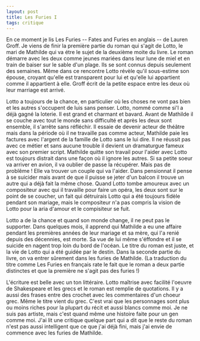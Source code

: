 ```yaml
---
layout: post
title: Les Furies I
tags: critique
---
```


En ce moment je lis Les Furies -- Fates and Furies en anglais -- de Lauren 
Groff. Je viens de finir la première partie du roman qui s'agit de Lotto,
le mari de Mathilde qui va étre le sujet de la deuxième moite du livre.
Le roman démarre avec les deux comme jeunes mariées dans leur lune de miel
et en train de baiser sur le sable d'un plage. Ils se sont connus depuis
seulement des semaines. Même dans ce rencontre Lotto révèle qu'il sous-estime
son épouse, croyant qu'elle est transparent pour lui et qu'elle lui appartient
comme il appartient à elle. Groff écrit de la petite espace entre les deux où
leur marriage est arrivé.

Lotto a toujours de la chance, en particulier où les choses ne vont pas bien
et les autres s'occupent de luis sans penser. Lotto, nommé comme si'l a 
déjà gagné la loterie. Il est grand et charmant et bavard. Avant de Mathilde
il se couche avec tout le monde sans difficulté et après les deux sont ensemble,
il s'arrête sans réfléchir.
Il essaie de devenir acteur de théâtre mais dans la
période où il ne travaille pas comme acteur, Mathilde paie les factures
avec l'argent de la famille de Lotto sans le lui dire. Il ne réussit pas
avec ce métier et sans aucune trouble il devient un dramaturgue fameux
avec son premier script. Mathilde quitte son travail pour l'aider avec
Lotto est toujours distrait dans une façon où il ignore les autres.
Si sa petite soeur va arriver en avion, il va oublier de passe la récupérer.
Mais pas de problême ! Elle va trouver un couple qui va l'aider. 
Dans pensionnat il pense à se suicider mais avant de que il puisse se
jeter d'un balcon il trouve un autre qui a déjà fait la même chose.
Quand Lotto tombe amoureux avec un compositeur avec qui il travaille
pour faire un opéra, les deux sont sur le point de se coucher, un
fait qui détruirais Lotto qui a été toujours fidèle pendant son
mariage, mais le compositeur n'a pas compris la vision de Lotto
pour la aria d'amour et le compisiteur se fuit.

Lotto a de la chance et quand son monde change, il ne peut pas le
supporter. Dans quelques mois, il apprend qui Mathilde a eu une affaire
pendant les premières années de leur mariage et sa mère, qui l'a renié
depuis des décennies, est morte. Sa vue de lui même s'éffondre et
il se suicide en nagent trop loin du bord de l'océan.
Le titre du roman est juste, et la vie de Lotto qui a été guidée par
le destin. Dans la seconde partie du livre, on va entrer sûrement
dans les furies de Mathilde. (La traduction du titre comme
Les Furies en français rate le fait que le roman a deux partie
distinctes et que la première ne s'agit pas des furies !)

L'écriture est belle avec un ton littéraire. Lotto maîtrise avec
facilité l'oeuvre de Shakespeare et les grecs et le roman est
remplie de quotations. Il y a aussi des frases entre des crochet
avec les commentaires d'un choeur grec. Même le titre vient
du grec. C'est vrai que les personnages sont plus ou moins
riches pour la plupart du récit et aussi blancs comme moi.
Je ne suis pas artiste, mais c'est quand même une histoire faite
pour un gen comme moi. J'ai lit une critique quelque part qui
a dit que le reste du roman n'est pas aussi intelligent que 
ce que j'ai déjà fini, mais j'ai envie de commence avec les furies
de Mathilde.
